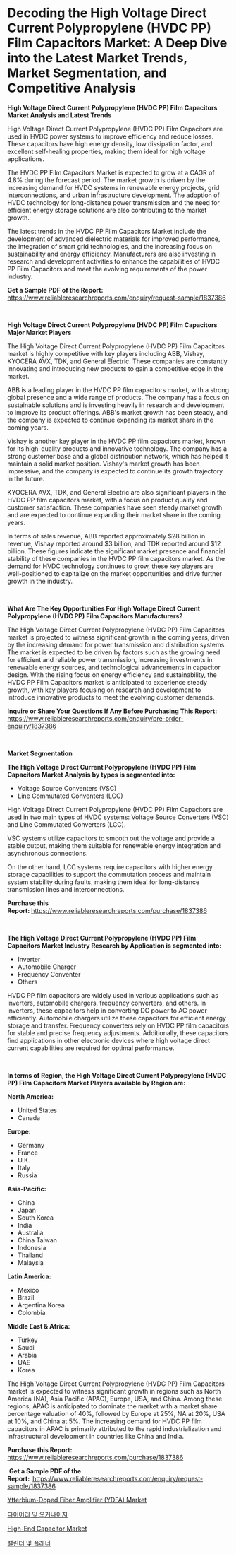 <p><h1>Decoding the High Voltage Direct Current Polypropylene (HVDC PP) Film Capacitors Market: A Deep Dive into the Latest Market Trends, Market Segmentation, and Competitive Analysis</h1></p><p><strong>High Voltage Direct Current Polypropylene (HVDC PP) Film Capacitors Market Analysis and Latest Trends</strong></p>
<p><p>High Voltage Direct Current Polypropylene (HVDC PP) Film Capacitors are used in HVDC power systems to improve efficiency and reduce losses. These capacitors have high energy density, low dissipation factor, and excellent self-healing properties, making them ideal for high voltage applications.</p><p>The HVDC PP Film Capacitors Market is expected to grow at a CAGR of 4.8% during the forecast period. The market growth is driven by the increasing demand for HVDC systems in renewable energy projects, grid interconnections, and urban infrastructure development. The adoption of HVDC technology for long-distance power transmission and the need for efficient energy storage solutions are also contributing to the market growth.</p><p>The latest trends in the HVDC PP Film Capacitors Market include the development of advanced dielectric materials for improved performance, the integration of smart grid technologies, and the increasing focus on sustainability and energy efficiency. Manufacturers are also investing in research and development activities to enhance the capabilities of HVDC PP Film Capacitors and meet the evolving requirements of the power industry.</p></p>
<p><strong>Get a Sample PDF of the Report:&nbsp;</strong> <a href="https://www.reliableresearchreports.com/enquiry/request-sample/1837386">https://www.reliableresearchreports.com/enquiry/request-sample/1837386</a></p>
<p>&nbsp;</p>
<p><strong>High Voltage Direct Current Polypropylene (HVDC PP) Film Capacitors Major Market Players</strong></p>
<p><p>The High Voltage Direct Current Polypropylene (HVDC PP) Film Capacitors market is highly competitive with key players including ABB, Vishay, KYOCERA AVX, TDK, and General Electric. These companies are constantly innovating and introducing new products to gain a competitive edge in the market.</p><p>ABB is a leading player in the HVDC PP film capacitors market, with a strong global presence and a wide range of products. The company has a focus on sustainable solutions and is investing heavily in research and development to improve its product offerings. ABB's market growth has been steady, and the company is expected to continue expanding its market share in the coming years.</p><p>Vishay is another key player in the HVDC PP film capacitors market, known for its high-quality products and innovative technology. The company has a strong customer base and a global distribution network, which has helped it maintain a solid market position. Vishay's market growth has been impressive, and the company is expected to continue its growth trajectory in the future.</p><p>KYOCERA AVX, TDK, and General Electric are also significant players in the HVDC PP film capacitors market, with a focus on product quality and customer satisfaction. These companies have seen steady market growth and are expected to continue expanding their market share in the coming years.</p><p>In terms of sales revenue, ABB reported approximately $28 billion in revenue, Vishay reported around $3 billion, and TDK reported around $12 billion. These figures indicate the significant market presence and financial stability of these companies in the HVDC PP film capacitors market. As the demand for HVDC technology continues to grow, these key players are well-positioned to capitalize on the market opportunities and drive further growth in the industry.</p></p>
<p>&nbsp;</p>
<p><strong>What Are The Key Opportunities For High Voltage Direct Current Polypropylene (HVDC PP) Film Capacitors Manufacturers?</strong></p>
<p><p>The High Voltage Direct Current Polypropylene (HVDC PP) Film Capacitors market is projected to witness significant growth in the coming years, driven by the increasing demand for power transmission and distribution systems. The market is expected to be driven by factors such as the growing need for efficient and reliable power transmission, increasing investments in renewable energy sources, and technological advancements in capacitor design. With the rising focus on energy efficiency and sustainability, the HVDC PP Film Capacitors market is anticipated to experience steady growth, with key players focusing on research and development to introduce innovative products to meet the evolving customer demands.</p></p>
<p><strong>Inquire or Share Your Questions If Any Before Purchasing This Report:</strong> <a href="https://www.reliableresearchreports.com/enquiry/pre-order-enquiry/1837386">https://www.reliableresearchreports.com/enquiry/pre-order-enquiry/1837386</a></p>
<p>&nbsp;</p>
<p><strong>Market Segmentation</strong></p>
<p><strong>The High Voltage Direct Current Polypropylene (HVDC PP) Film Capacitors Market Analysis by types is segmented into:</strong></p>
<p><ul><li>Voltage Source Conventers (VSC)</li><li>Line Commutated Conventers (LCC)</li></ul></p>
<p><p>High Voltage Direct Current Polypropylene (HVDC PP) Film Capacitors are used in two main types of HVDC systems: Voltage Source Converters (VSC) and Line Commutated Converters (LCC). </p><p>VSC systems utilize capacitors to smooth out the voltage and provide a stable output, making them suitable for renewable energy integration and asynchronous connections. </p><p>On the other hand, LCC systems require capacitors with higher energy storage capabilities to support the commutation process and maintain system stability during faults, making them ideal for long-distance transmission lines and interconnections.</p></p>
<p><strong>Purchase this Report:&nbsp;</strong><a href="https://www.reliableresearchreports.com/purchase/1837386">https://www.reliableresearchreports.com/purchase/1837386</a></p>
<p>&nbsp;</p>
<p><strong>The High Voltage Direct Current Polypropylene (HVDC PP) Film Capacitors Market Industry Research by Application is segmented into:</strong></p>
<p><ul><li>Inverter</li><li>Automobile Charger</li><li>Frequency Conventer</li><li>Others</li></ul></p>
<p><p>HVDC PP film capacitors are widely used in various applications such as inverters, automobile chargers, frequency converters, and others. In inverters, these capacitors help in converting DC power to AC power efficiently. Automobile chargers utilize these capacitors for efficient energy storage and transfer. Frequency converters rely on HVDC PP film capacitors for stable and precise frequency adjustments. Additionally, these capacitors find applications in other electronic devices where high voltage direct current capabilities are required for optimal performance.</p></p>
<p>&nbsp;</p>
<p><strong>In terms of Region, the High Voltage Direct Current Polypropylene (HVDC PP) Film Capacitors Market Players available by Region are:</strong></p>
<p>
    <p> <strong> North America: </strong>
        <ul>
            <li>United States</li>
            <li>Canada</li>
        </ul>
        </p> 
    <p> <strong> Europe: </strong>
        <ul>
            <li>Germany</li>
            <li>France</li>
            <li>U.K.</li>
            <li>Italy</li>
            <li>Russia</li>
        </ul>
        </p> 
    <p> <strong> Asia-Pacific: </strong>
        <ul>
            <li>China</li>
            <li>Japan</li>
            <li>South Korea</li>
            <li>India</li>
            <li>Australia</li>
            <li>China Taiwan</li>
            <li>Indonesia</li>
            <li>Thailand</li>
            <li>Malaysia</li>
        </ul>
        </p> 
    <p> <strong> Latin America: </strong>
        <ul>
            <li>Mexico</li>
            <li>Brazil</li>
            <li>Argentina Korea</li>
            <li>Colombia</li>
        </ul>
        </p> 
    <p> <strong> Middle East & Africa: </strong>
        <ul>
            <li>Turkey</li>
            <li>Saudi</li>
            <li>Arabia</li>
            <li>UAE</li>
            <li>Korea</li>
        </ul>
    </p>
    </p>
<p><p>The High Voltage Direct Current Polypropylene (HVDC PP) Film Capacitors market is expected to witness significant growth in regions such as North America (NA), Asia Pacific (APAC), Europe, USA, and China. Among these regions, APAC is anticipated to dominate the market with a market share percentage valuation of 40%, followed by Europe at 25%, NA at 20%, USA at 10%, and China at 5%. The increasing demand for HVDC PP film capacitors in APAC is primarily attributed to the rapid industrialization and infrastructural development in countries like China and India.</p></p>
<p><strong>Purchase this Report: </strong><a href="https://www.reliableresearchreports.com/purchase/1837386">https://www.reliableresearchreports.com/purchase/1837386</a></p>
<p>&nbsp;<strong>Get a Sample PDF of the Report:&nbsp;&nbsp;</strong><a href="https://www.reliableresearchreports.com/enquiry/request-sample/1837386">https://www.reliableresearchreports.com/enquiry/request-sample/1837386</a></p>
<p><strong></strong></p>
<p><p><a href="https://github.com/nicoletavirag/Market-Research-Report-List-2/blob/main/ytterbium-doped-fiber-amplifier-ydfa-market.md">Ytterbium-Doped Fiber Amplifier (YDFA) Market</a></p><p><a href="https://github.com/Madalyell456456/Market-Research-Report-List-1/blob/main/541417712429.md">다이어리 및 오거나이저</a></p><p><a href="https://github.com/redneck06/Market-Research-Report-List-2/blob/main/high-end-capacitor-market.md">High-End Capacitor Market</a></p><p><a href="https://github.com/LanceOlsotn8978/Market-Research-Report-List-1/blob/main/711786712430.md">캘린더 및 플래너</a></p></p>